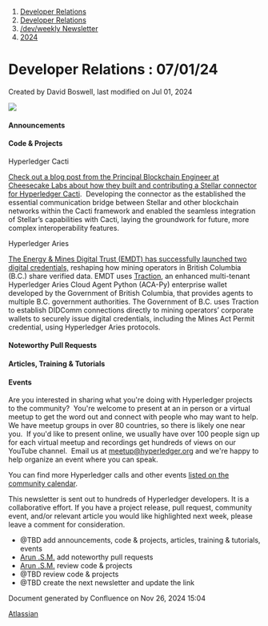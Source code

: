 1. [Developer Relations](index.html)
2. [Developer Relations](Developer-Relations_17170434.html)
3. [/dev/weekly Newsletter](17170445.html)
4. [2024](2024_17172152.html)

# Developer Relations : 07/01/24

Created by David Boswell, last modified on Jul 01, 2024

![](attachments/17170434/17171308.png?height=169)

#### Announcements

#### Code &amp; Projects

Hyperledger Cacti

[Check out a blog post from the Principal Blockchain Engineer at Cheesecake Labs about how they built and contributing a Stellar connector for Hyperledger Cacti](https://www.hyperledger.org/blog/building-bridges-developing-the-stellar-connector-for-hyperledger-cacti).  Developing the connector as the established the essential communication bridge between Stellar and other blockchain networks within the Cacti framework and enabled the seamless integration of Stellar’s capabilities with Cacti, laying the groundwork for future, more complex interoperability features.

Hyperledger Aries

[The Energy &amp; Mines Digital Trust (EMDT) has successfully launched two digital credentials,](https://www.hyperledger.org/blog/energy-mines-digital-trust-the-future-of-global-supply-chains) reshaping how mining operators in British Columbia (B.C.) share verified data. EMDT uses [Traction](https://github.com/bcgov/traction), an enhanced multi-tenant Hyperledger Aries Cloud Agent Python (ACA-Py) enterprise wallet developed by the Government of British Columbia, that provides agents to multiple B.C. government authorities. The Government of B.C. uses Traction to establish DIDComm connections directly to mining operators’ corporate wallets to securely issue digital credentials, including the Mines Act Permit credential, using Hyperledger Aries protocols.

#### Noteworthy Pull Requests

#### Articles, Training &amp; Tutorials

#### Events

Are you interested in sharing what you're doing with Hyperledger projects to the community?  You're welcome to present at an in person or a virtual meetup to get the word out and connect with people who may want to help.  We have meetup groups in over 80 countries, so there is likely one near you.  If you'd like to present online, we usually have over 100 people sign up for each virtual meetup and recordings get hundreds of views on our YouTube channel.  Email us at [meetup@hyperledger.org](mailto:meetup@hyperledger.org) and we're happy to help organize an event where you can speak.

You can find more Hyperledger calls and other events [listed on the community calendar](https://lf-hyperledger.atlassian.net/wiki/display/HYP/Calendar+of+Public+Meetings).

This newsletter is sent out to hundreds of Hyperledger developers. It is a collaborative effort. If you have a project release, pull request, community event, and/or relevant article you would like highlighted next week, please leave a comment for consideration.

- @TBD add announcements, code &amp; projects, articles, training &amp; tutorials, events
- [Arun .S.M.](https://lf-hyperledger.atlassian.net/wiki/people/621a0e5097d313006ba7386a?ref=confluence) add noteworthy pull requests
- [Arun .S.M.](https://lf-hyperledger.atlassian.net/wiki/people/621a0e5097d313006ba7386a?ref=confluence) review code &amp; projects
- @TBD review code &amp; projects
- @TBD create the next newsletter and update the link

Document generated by Confluence on Nov 26, 2024 15:04

[Atlassian](http://www.atlassian.com/)
